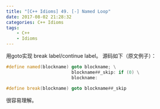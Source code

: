 ```yaml
---
title: "[C++ Idioms] 49. [-] Named Loop"
date: 2017-08-02 21:28:32
categories: C++ Idioms
tags:
    - C++
    - Idioms
---
```

用goto实现 break label/continue label。<!--more-->
源码如下（原文例子）：
```cpp
#define named(blockname) goto blockname; \
                         blockname##_skip: if (0) \
                         blockname:

#define break(blockname) goto blockname##_skip
```
很容易理解。